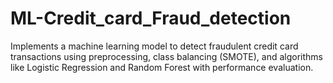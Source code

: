 # ML-Credit_card_Fraud_detection
Implements a machine learning model to detect fraudulent credit card transactions using preprocessing,
class balancing (SMOTE), and algorithms like Logistic Regression and Random Forest with performance evaluation.
